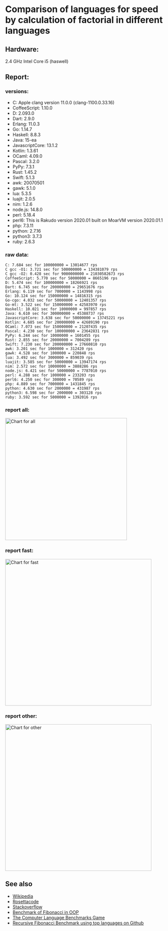 Comparison of languages for speed by calculation of factorial in different languages
====================================================================================

Hardware:
---------
2.4 GHz Intel Core i5 (haswell)

Report:
-------
### versions:

  * C: Apple clang version 11.0.0 (clang-1100.0.33.16)
  * CoffeeScript: 1.10.0
  * D: 2.093.0
  * Dart: 2.9.0
  * Erlang: 11.0.3
  * Go: 1.14.7
  * Haskell: 8.8.3
  * Java: 15-ea
  * JavascriptCore: 13.1.2
  * Kotlin: 1.3.61
  * OCaml: 4.09.0
  * Pascal: 3.2.0
  * PyPy: 7.3.1
  * Rust: 1.45.2
  * Swift: 5.1.3
  * awk: 20070501
  * gawk: 5.1.0
  * lua: 5.3.5
  * luajit: 2.0.5
  * nim: 1.2.6
  * node.js: 14.8.0
  * perl: 5.18.4
  * perl6: This is Rakudo version 2020.01 built on MoarVM version 2020.01.1
  * php: 7.3.11
  * python: 2.7.16
  * python3: 3.7.3
  * ruby: 2.6.3


### raw data:

    C: 7.684 sec for 100000000 = 13014677 rps
    C gcc -O1: 3.721 sec for 500000000 = 134381079 rps
    C gcc -O2: 0.428 sec for 9000000000 = 21030582673 rps
    CoffeeScript: 5.770 sec for 50000000 = 8665196 rps
    D: 5.474 sec for 100000000 = 18266921 rps
    Dart: 6.745 sec for 200000000 = 29651676 rps
    Erlang: 6.119 sec for 7000000 = 1143998 rps
    Go: 10.124 sec for 150000000 = 14816315 rps
    Go-cgo: 4.032 sec for 50000000 = 12401357 rps
    Go-mt: 3.522 sec for 150000000 = 42583970 rps
    Haskell: 10.021 sec for 10000000 = 997857 rps
    Java: 6.610 sec for 300000000 = 45388737 rps
    JavascriptCore: 3.638 sec for 50000000 = 13745221 rps
    Kotlin: 4.685 sec for 200000000 = 42689190 rps
    OCaml: 7.073 sec for 150000000 = 21207435 rps
    Pascal: 4.230 sec for 100000000 = 23642831 rps
    PyPy: 6.244 sec for 10000000 = 1601455 rps
    Rust: 2.855 sec for 20000000 = 7004289 rps
    Swift: 7.230 sec for 200000000 = 27660810 rps
    awk: 3.201 sec for 1000000 = 312420 rps
    gawk: 4.528 sec for 1000000 = 220848 rps
    lua: 3.492 sec for 3000000 = 859039 rps
    luajit: 3.585 sec for 50000000 = 13947174 rps
    nim: 2.572 sec for 10000000 = 3888286 rps
    node.js: 6.421 sec for 50000000 = 7787010 rps
    perl: 4.288 sec for 1000000 = 233203 rps
    perl6: 4.250 sec for 300000 = 70589 rps
    php: 4.889 sec for 7000000 = 1431845 rps
    python: 4.630 sec for 2000000 = 431987 rps
    python3: 6.598 sec for 2000000 = 303128 rps
    ruby: 3.592 sec for 5000000 = 1392016 rps


### report all:

<img alt="Chart for all" width="388" src="https://chart.googleapis.com/chart?cht=bhs&chs=582x515&chd=t%3A134381079%2C45388737%2C42689190%2C42583970%2C29651675%2C27660809%2C23642830%2C21207434%2C18266920%2C14816315%2C13947173%2C13745221%2C13014677%2C12401357%2C8665196%2C7787009%2C7004289%2C3888285%2C1601455%2C1431845%2C1392015%2C1143998%2C997856%2C859038%2C431986%2C312420%2C303128%2C233203%2C220848&chco=4d89f9&chbh=12&chds=0,134381079.31604&chxt=x,y,r&chxl=1%3A%7Cgawk%7Cperl%7Cpython3%7Cawk%7Cpython%7Clua%7CHaskell%7CErlang%7Cruby%7Cphp%7CPyPy%7Cnim%7CRust%7Cnode.js%7CCoffeeScript%7CGo-cgo%7CC%7CJavascriptCore%7Cluajit%7CGo%7CD%7COCaml%7CPascal%7CSwift%7CDart%7CGo-mt%7CKotlin%7CJava%7CC%20gcc%20-O1%7C2%3A%7C220848%20rps%7C233203%20rps%7C303128%20rps%7C312420%20rps%7C431986%20rps%7C859038%20rps%7C997856%20rps%7C1143998%20rps%7C1392015%20rps%7C1431845%20rps%7C1601455%20rps%7C3888285%20rps%7C7004289%20rps%7C7787009%20rps%7C8665196%20rps%7C12401357%20rps%7C13014677%20rps%7C13745221%20rps%7C13947173%20rps%7C14816315%20rps%7C18266920%20rps%7C21207434%20rps%7C23642830%20rps%7C27660809%20rps%7C29651675%20rps%7C42583970%20rps%7C42689190%20rps%7C45388737%20rps%7C134381079%20rps%7C0%3A%7C0%20%25%7C10%20%25%7C20%20%25%7C30%20%25%7C40%20%25%7C50%20%25%7C60%20%25%7C70%20%25%7C80%20%25%7C90%20%25%7C100%20%25">

### report fast:

<img alt="Chart for fast" width="466" src="https://chart.googleapis.com/chart?cht=bhs&chs=700x328&chd=t%3A134381079%2C45388737%2C42689190%2C42583970%2C29651675%2C27660809%2C23642830%2C21207434%2C18266920%2C14816315%2C13947173%2C13745221%2C13014677%2C12401357%2C8665196%2C7787009%2C7004289%2C3888285&chco=4d89f9&chbh=12&chds=0,134381079.31604&chxt=x,y,r&chxl=1%3A%7Cnim%7CRust%7Cnode.js%7CCoffeeScript%7CGo-cgo%7CC%7CJavascriptCore%7Cluajit%7CGo%7CD%7COCaml%7CPascal%7CSwift%7CDart%7CGo-mt%7CKotlin%7CJava%7CC%20gcc%20-O1%7C2%3A%7C3888285%20rps%7C7004289%20rps%7C7787009%20rps%7C8665196%20rps%7C12401357%20rps%7C13014677%20rps%7C13745221%20rps%7C13947173%20rps%7C14816315%20rps%7C18266920%20rps%7C21207434%20rps%7C23642830%20rps%7C27660809%20rps%7C29651675%20rps%7C42583970%20rps%7C42689190%20rps%7C45388737%20rps%7C134381079%20rps%7C0%3A%7C0%20%25%7C10%20%25%7C20%20%25%7C30%20%25%7C40%20%25%7C50%20%25%7C60%20%25%7C70%20%25%7C80%20%25%7C90%20%25%7C100%20%25">

### report other:

<img alt="Chart for other" width="466" src="https://chart.googleapis.com/chart?cht=bhs&chs=700x209&chd=t%3A1601455%2C1431845%2C1392015%2C1143998%2C997856%2C859038%2C431986%2C312420%2C303128%2C233203%2C220848&chco=4d89f9&chbh=12&chds=0,1601455.17185063&chxt=x,y,r&chxl=1%3A%7Cgawk%7Cperl%7Cpython3%7Cawk%7Cpython%7Clua%7CHaskell%7CErlang%7Cruby%7Cphp%7CPyPy%7C2%3A%7C220848%20rps%7C233203%20rps%7C303128%20rps%7C312420%20rps%7C431986%20rps%7C859038%20rps%7C997856%20rps%7C1143998%20rps%7C1392015%20rps%7C1431845%20rps%7C1601455%20rps%7C0%3A%7C0%20%25%7C10%20%25%7C20%20%25%7C30%20%25%7C40%20%25%7C50%20%25%7C60%20%25%7C70%20%25%7C80%20%25%7C90%20%25%7C100%20%25">



See also
--------

  * [Wikipedia](http://en.wikipedia.org/wiki/Factorial)
  * [Rosettacode](http://rosettacode.org/wiki/Factorial)
  * [Stackoverflow](http://stackoverflow.com/questions/23930/factorial-algorithms-in-different-languages)
  * [Benchmark of Fibonacci in OOP](https://github.com/Balancer/benchmarks-fib-obj)
  * [The Computer Language Benchmarks Game](http://benchmarksgame.alioth.debian.org)
  * [Recursive Fibonacci Benchmark using top languages on Github](https://github.com/drujensen/fib)
